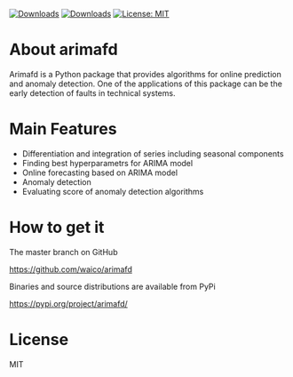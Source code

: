 [![Downloads](https://pepy.tech/badge/arimafd)](https://pepy.tech/project/arimafd) [![Downloads](https://pepy.tech/badge/arimafd/month)](https://pepy.tech/project/arimafd) [![License: MIT](https://img.shields.io/badge/License-MIT-green.svg)](https://github.com/waico/arimafd/blob/master/LICENSE.txt)

# About arimafd


Arimafd is a Python package that provides algorithms
for online prediction and anomaly detection. One of the
applications of this package can be the early detection
of faults in technical systems.



# Main Features


- Differentiation and integration of series including seasonal components
- Finding best hyperparametrs for ARIMA model
- Online forecasting based on ARIMA model
- Anomaly detection 
- Evaluating score of anomaly detection algorithms

# How to get it
The master branch on GitHub 

https://github.com/waico/arimafd


Binaries and source distributions are available from PyPi

https://pypi.org/project/arimafd/



# License

MIT
